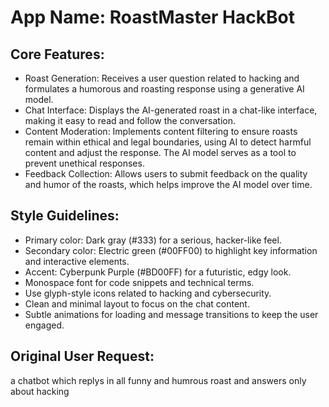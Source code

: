 # **App Name**: RoastMaster HackBot

## Core Features:

- Roast Generation: Receives a user question related to hacking and formulates a humorous and roasting response using a generative AI model.
- Chat Interface: Displays the AI-generated roast in a chat-like interface, making it easy to read and follow the conversation.
- Content Moderation: Implements content filtering to ensure roasts remain within ethical and legal boundaries, using AI to detect harmful content and adjust the response. The AI model serves as a tool to prevent unethical responses.
- Feedback Collection: Allows users to submit feedback on the quality and humor of the roasts, which helps improve the AI model over time.

## Style Guidelines:

- Primary color: Dark gray (#333) for a serious, hacker-like feel.
- Secondary color: Electric green (#00FF00) to highlight key information and interactive elements.
- Accent: Cyberpunk Purple (#BD00FF) for a futuristic, edgy look.
- Monospace font for code snippets and technical terms.
- Use glyph-style icons related to hacking and cybersecurity.
- Clean and minimal layout to focus on the chat content.
- Subtle animations for loading and message transitions to keep the user engaged.

## Original User Request:
a chatbot which replys in all funny and humrous roast and answers only about hacking
  